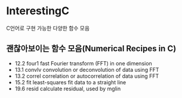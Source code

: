 # InterestingC
C언어로 구현 가능한 다양한 함수 모음

## 괜찮아보이는 함수 모음(Numerical Recipes in C)




- 12.2 four1 fast Fourier transform (FFT) in one dimension
- 13.1 convlv convolution or deconvolution of data using FFT
- 13.2 correl correlation or autocorrelation of data using FFT
- 15.2 fit least-squares fit data to a straight line
- 19.6 resid calculate residual, used by mglin
